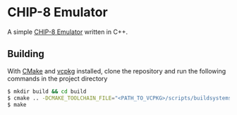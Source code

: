# CHIP-8 Emulator

A simple [CHIP-8 Emulator](http://en.wikipedia.org/wiki/CHIP-8) written in C++.

## Building

With [CMake](https://cmake.org/) and [vcpkg](https://vcpkg.io/en/getting-started.html) installed,
clone the repository and run the following commands in the project directory

```sh
$ mkdir build && cd build
$ cmake .. -DCMAKE_TOOLCHAIN_FILE="<PATH_TO_VCPKG>/scripts/buildsystems/vcpkg.cmake"
$ make
```

